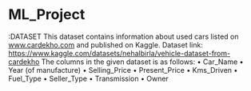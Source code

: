 # ML_Project

:DATASET
This dataset contains information about used cars listed on www.cardekho.com and published on Kaggle. Dataset link: https://www.kaggle.com/datasets/nehalbirla/vehicle-dataset-from-cardekho
The columns in the given dataset is as follows:
•	Car_Name
•	Year (of manufacture)
•	Selling_Price
•	Present_Price
•	Kms_Driven
•	Fuel_Type
•	Seller_Type
•	Transmission
•	Owner
